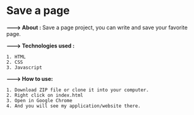 # Save a page

<b>---> About : </b>  Save a page project, you can write and save your favorite page.

<b>---> Technologies used : </b> 

    1. HTML
    2. CSS
    3. Javascript
    
<b>---> How to use:</b> 

    1. Download ZIP file or clone it into your computer.
    2. Right click on index.html 
    3. Open in Google Chrome
    4. And you will see my application/website there.
